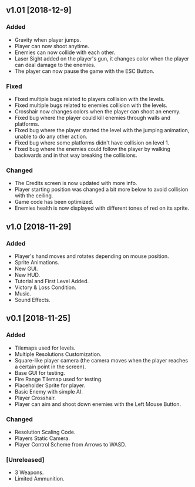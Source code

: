 ## v1.01 [2018-12-9]
### Added
- Gravity when player jumps.
- Player can now shoot anytime.
- Enemies can now collide with each other.
- Laser Sight added on the player's gun, it changes color when the player can deal damage to the enemies.
- The player can now pause the game with the ESC Button.

### Fixed
- Fixed multiple bugs related to players collision with the levels.
- Fixed multiple bugs related to enemies collision with the levels.
- Crosshair now changes colors when the player can shoot an enemy.
- Fixed bug where the player could kill enemies through walls and platforms.
- Fixed bug where the player started the level with the jumping animation, unable to do any other action.
- Fixed bug where some platforms didn't have collision on level 1.
- Fixed bug where the enemies could follow the player by walking backwards and in that way breaking the collisions.

### Changed

- The Credits screen is now updated with more info.
- Player starting position was changed a bit more below to avoid collision with the ceiling.
- Game code has been optimized.
- Enemies health is now displayed with different tones of red on its sprite.


## v1.0 [2018-11-29]
### Added
- Player's hand moves and rotates depending on mouse position.
- Sprite Animations.
- New GUI.
- New HUD.
- Tutorial and First Level Added.
- Victory & Loss Condition.
- Music.
- Sound Effects.


## v0.1 [2018-11-25]
### Added
- Tilemaps used for levels.
- Multiple Resolutions Customization.
- Square-like player camera (the camera moves when the player reaches a certain point in the screen).
- Base GUI for testing.
- Fire Range Tilemap used for testing.
- Placeholder Sprite for player.
- Basic Enemy with simple AI.
- Player Crosshair.
- Player can aim and shoot down enemies with the Left Mouse Button.

### Changed
- Resolution Scaling Code.
- Players Static Camera.
- Player Control Scheme from Arrows to WASD.

### [Unreleased]
- 3 Weapons.
- Limited Ammunition.
